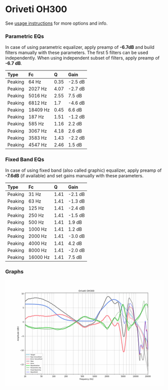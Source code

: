 # Oriveti OH300
See [usage instructions](https://github.com/jaakkopasanen/AutoEq#usage) for more options and info.

### Parametric EQs
In case of using parametric equalizer, apply preamp of **-6.7dB** and build filters manually
with these parameters. The first 5 filters can be used independently.
When using independent subset of filters, apply preamp of **-6.7 dB**.

| Type    | Fc       |    Q | Gain    |
|:--------|:---------|:-----|:--------|
| Peaking | 64 Hz    | 0.35 | -2.5 dB |
| Peaking | 2027 Hz  | 4.07 | -2.7 dB |
| Peaking | 5016 Hz  | 2.55 | 7.5 dB  |
| Peaking | 6812 Hz  | 1.7  | -4.6 dB |
| Peaking | 18409 Hz | 0.45 | 6.6 dB  |
| Peaking | 187 Hz   | 1.51 | -1.2 dB |
| Peaking | 585 Hz   | 1.16 | 2.2 dB  |
| Peaking | 3067 Hz  | 4.18 | 2.6 dB  |
| Peaking | 3583 Hz  | 1.43 | -2.2 dB |
| Peaking | 4547 Hz  | 2.46 | 1.5 dB  |

### Fixed Band EQs
In case of using fixed band (also called graphic) equalizer, apply preamp of **-7.6dB**
(if available) and set gains manually with these parameters.

| Type    | Fc       |    Q | Gain    |
|:--------|:---------|:-----|:--------|
| Peaking | 31 Hz    | 1.41 | -2.1 dB |
| Peaking | 63 Hz    | 1.41 | -1.3 dB |
| Peaking | 125 Hz   | 1.41 | -2.4 dB |
| Peaking | 250 Hz   | 1.41 | -1.5 dB |
| Peaking | 500 Hz   | 1.41 | 1.9 dB  |
| Peaking | 1000 Hz  | 1.41 | 1.2 dB  |
| Peaking | 2000 Hz  | 1.41 | -3.0 dB |
| Peaking | 4000 Hz  | 1.41 | 4.2 dB  |
| Peaking | 8000 Hz  | 1.41 | -2.0 dB |
| Peaking | 16000 Hz | 1.41 | 7.5 dB  |

### Graphs
![](./Oriveti%20OH300.png)